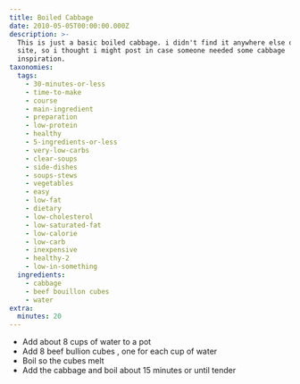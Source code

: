 ```yaml
---
title: Boiled Cabbage
date: 2010-05-05T00:00:00.000Z
description: >-
  This is just a basic boiled cabbage. i didn't find it anywhere else on the
  site, so i thought i might post in case someone needed some cabbage
  inspiration.
taxonomies:
  tags:
    - 30-minutes-or-less
    - time-to-make
    - course
    - main-ingredient
    - preparation
    - low-protein
    - healthy
    - 5-ingredients-or-less
    - very-low-carbs
    - clear-soups
    - side-dishes
    - soups-stews
    - vegetables
    - easy
    - low-fat
    - dietary
    - low-cholesterol
    - low-saturated-fat
    - low-calorie
    - low-carb
    - inexpensive
    - healthy-2
    - low-in-something
  ingredients:
    - cabbage
    - beef bouillon cubes
    - water
extra:
  minutes: 20
---
```

 - Add about 8 cups of water to a pot
 - Add 8 beef bullion cubes , one for each cup of water
 - Boil so the cubes melt
 - Add the cabbage and boil about 15 minutes or until tender
